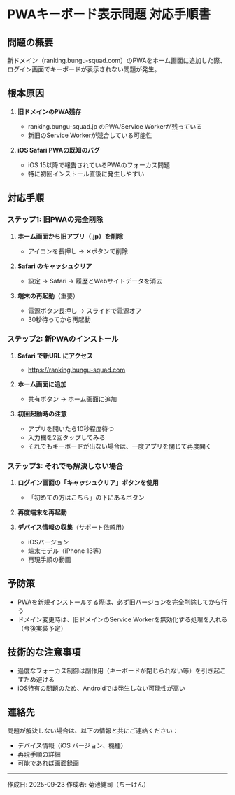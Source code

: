 # PWAキーボード表示問題 対応手順書

## 問題の概要
新ドメイン（ranking.bungu-squad.com）のPWAをホーム画面に追加した際、ログイン画面でキーボードが表示されない問題が発生。

## 根本原因
1. **旧ドメインのPWA残存**
   - ranking.bungu-squad.jp のPWA/Service Workerが残っている
   - 新旧のService Workerが競合している可能性

2. **iOS Safari PWAの既知のバグ**
   - iOS 15以降で報告されているPWAのフォーカス問題
   - 特に初回インストール直後に発生しやすい

## 対応手順

### ステップ1: 旧PWAの完全削除
1. **ホーム画面から旧アプリ（.jp）を削除**
   - アイコンを長押し → ✕ボタンで削除

2. **Safari のキャッシュクリア**
   - 設定 → Safari → 履歴とWebサイトデータを消去

3. **端末の再起動**（重要）
   - 電源ボタン長押し → スライドで電源オフ
   - 30秒待ってから再起動

### ステップ2: 新PWAのインストール
1. **Safari で新URL にアクセス**
   - https://ranking.bungu-squad.com

2. **ホーム画面に追加**
   - 共有ボタン → ホーム画面に追加

3. **初回起動時の注意**
   - アプリを開いたら10秒程度待つ
   - 入力欄を2回タップしてみる
   - それでもキーボードが出ない場合は、一度アプリを閉じて再度開く

### ステップ3: それでも解決しない場合
1. **ログイン画面の「キャッシュクリア」ボタンを使用**
   - 「初めての方はこちら」の下にあるボタン

2. **再度端末を再起動**

3. **デバイス情報の収集**（サポート依頼用）
   - iOSバージョン
   - 端末モデル（iPhone 13等）
   - 再現手順の動画

## 予防策
- PWAを新規インストールする際は、必ず旧バージョンを完全削除してから行う
- ドメイン変更時は、旧ドメインのService Workerを無効化する処理を入れる（今後実装予定）

## 技術的な注意事項
- 過度なフォーカス制御は副作用（キーボードが閉じられない等）を引き起こすため避ける
- iOS特有の問題のため、Androidでは発生しない可能性が高い

## 連絡先
問題が解決しない場合は、以下の情報と共にご連絡ください：
- デバイス情報（iOS バージョン、機種）
- 再現手順の詳細
- 可能であれば画面録画

---
作成日: 2025-09-23
作成者: 菊池健司（ちーけん）